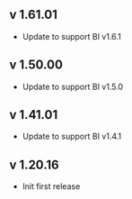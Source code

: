 ## v 1.61.01
- Update to support BI v1.6.1

## v 1.50.00
- Update to support BI v1.5.0

## v 1.41.01
- Update to support BI v1.4.1

## v 1.20.16
- Init first release
